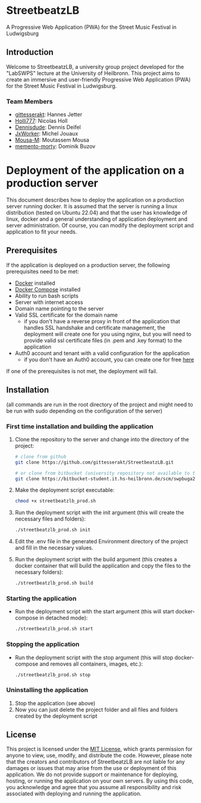 # StreetbeatzLB

A Progressive Web Application (PWA) for the Street Music Festival in Ludwigsburg

## Introduction
Welcome to StreetbeatzLB, a university group project developed for the "LabSWPS" lecture at the University of Heilbronn. This project aims to create an immersive and user-friendly Progressive Web Application (PWA) for the Street Music Festival in Ludwigsburg.

### Team Members
* [gittesserakt](https://github.com/gittesserakt/): Hannes Jetter
* [Holli777](https://github.com/Holli777): Nicolas Holl
* [Dennisdude](https://github.com/Dennisdude): Dennis Deifel
* [JxWorker](https://github.com/JxWorker): Michel Jouaux
* [Mousa-M](https://github.com/Mousa-M): Moutassem Mousa
* [memento-morty](https://github.com/memento-morty): Dominik Buzov

# Deployment of the application on a production server

This document describes how to deploy the application on a production server running docker. It is assumed that the server is running a linux distribution (tested on Ubuntu 22.04) and that the user has knowledge of linux, docker and a general understanding of application deployment and server administration. Of course, you can modify the deployment script and application to fit your needs.

## Prerequisites

If the application is deployed on a production server, the following prerequisites need to be met:

- [Docker](https://docs.docker.com/install/) installed
- [Docker Compose](https://docs.docker.com/compose/install/) installed
- Ability to run bash scripts
- Server with internet access
- Domain name pointing to the server
- Valid SSL certificate for the domain name
    - if you don't have a reverse proxy in front of the application that handles SSL handshake and certificate management, the deployment will create one for you using nginx, but you will need to provide valid ssl certificate files (in .pem and .key format) to the application
- Auth0 account and tenant with a valid configuration for the application
    - if you don't have an Auth0 account, you can create one for free [here](https://auth0.com/signup)

If one of the prerequisites is not met, the deployment will fail.

## Installation
(all commands are run in the root directory of the project and might need to be run with sudo depending on the configuration of the server)

### First time installation and building the application

1. Clone the repository to the server and change into the directory of the project:
    ```bash
    # clone from github
    git clone https://github.com/gittesserakt/StreetbeatzLB.git
    
    # or clone from bitbucket (university repository not available to the public)
    git clone https://bitbucket-student.it.hs-heilbronn.de/scm/swpbuga23strm/smf.git
    ```

2. Make the deployment script executable:
    ```bash
    chmod +x streetbeatzlb_prod.sh
    ```

3. Run the deployment script with the init argument (this will create the necessary files and folders):
    ```bash
    ./streetbeatzlb_prod.sh init
    ```

4. Edit the .env file in the generated Environment directory of the project and fill in the necessary values.
5. Run the deployment script with the build argument (this creates a docker container that will build the application and copy the files to the necessary folders):
    ```bash
    ./streetbeatzlb_prod.sh build
    ```

### Starting the application

- Run the deployment script with the start argument (this will start docker-compose in detached mode):
    ```bash
    ./streetbeatzlb_prod.sh start
    ```

### Stopping the application

- Run the deployment script with the stop argument (this will stop docker-compose and removes all containers, images, etc.):
    ```bash
    ./streetbeatzlb_prod.sh stop
    ```

### Uninstalling the application

1. Stop the application (see above)
2. Now you can just delete the project folder and all files and folders created by the deployment script

## License
This project is licensed under the [MIT License](https://opensource.org/license/mit/), which grants permission for anyone to view, use, modify, and distribute the code. However, please note that the creators and contributors of StreetbeatzLB are not liable for any damages or issues that may arise from the use or deployment of this application. We do not provide support or maintenance for deploying, hosting, or running the application on your own servers. By using this code, you acknowledge and agree that you assume all responsibility and risk associated with deploying and running the application.
